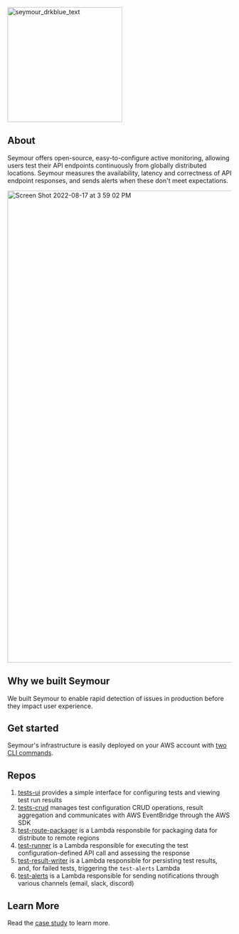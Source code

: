 <a href="https://seymour-active-monitoring.github.io/seymour-website/"><img width="258" alt="seymour_drkblue_text" src="https://user-images.githubusercontent.com/30358327/185293218-a4e1439f-d9bc-4eb3-b4e0-48e937a5dfa6.png"></a>


  ## About

Seymour offers open-source, easy-to-configure active monitoring, allowing users test their API endpoints continuously from globally distributed locations. Seymour measures the availability, latency and correctness of API endpoint responses, and sends alerts when these don't meet expectations. 

<img width="1060" alt="Screen Shot 2022-08-17 at 3 59 02 PM" src="https://user-images.githubusercontent.com/30358327/185258138-8883f9b4-37b9-4a41-9af5-900b0a3dc2fb.png">


## Why we built Seymour

We built Seymour to enable rapid detection of issues in production before they impact user experience.

## Get started

Seymour's infrastructure is easily deployed on your AWS account with [two CLI commands](https://github.com/seymour-active-monitoring/infra-setup).

## Repos

1. [tests-ui](https://github.com/seymour-active-monitoring/tests-ui) provides a simple interface for configuring tests and viewing test run results
2. [tests-crud](https://github.com/seymour-active-monitoring/tests-crud) manages test configuration CRUD operations, result aggregation and communicates with AWS EventBridge through the AWS SDK
3. [test-route-packager](https://github.com/seymour-active-monitoring/test-route-packager) is a Lambda responsbile for packaging data for distribute to remote regions
4. [test-runner](https://github.com/seymour-active-monitoring/test-runner) is a Lambda responsible for executing the test configuration-defined API call and assessing the response
5. [test-result-writer](https://github.com/seymour-active-monitoring/test-result-writer) is a Lambda responsible for persisting test results, and, for failed tests, triggering the `test-alerts` Lambda
6. [test-alerts](https://github.com/seymour-active-monitoring/test-alerts) is a Lambda responsible for sending notifications through various channels (email, slack, discord)

## Learn More
Read the [case study](https://seymour-active-monitoring.github.io/) to learn more.

